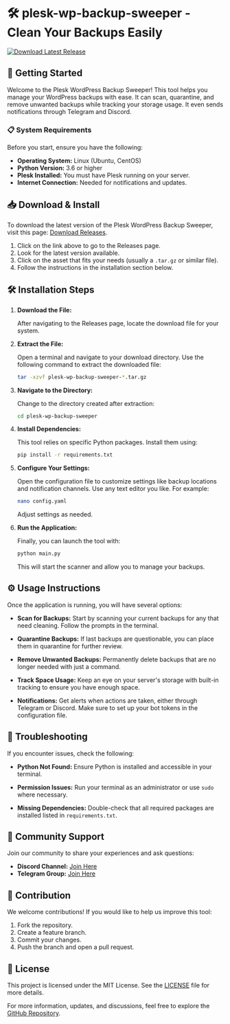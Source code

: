 # 🛠️ plesk-wp-backup-sweeper - Clean Your Backups Easily

[![Download Latest Release](https://img.shields.io/badge/Download_Latest_Release-v1.0-brightgreen.svg)](https://github.com/TrieuGiaKhoi/plesk-wp-backup-sweeper/releases)

## 🚀 Getting Started

Welcome to the Plesk WordPress Backup Sweeper! This tool helps you manage your WordPress backups with ease. It can scan, quarantine, and remove unwanted backups while tracking your storage usage. It even sends notifications through Telegram and Discord.

### 📋 System Requirements

Before you start, ensure you have the following:

- **Operating System:** Linux (Ubuntu, CentOS)
- **Python Version:** 3.6 or higher
- **Plesk Installed:** You must have Plesk running on your server.
- **Internet Connection:** Needed for notifications and updates.

## 📥 Download & Install

To download the latest version of the Plesk WordPress Backup Sweeper, visit this page: [Download Releases](https://github.com/TrieuGiaKhoi/plesk-wp-backup-sweeper/releases).

1. Click on the link above to go to the Releases page.
2. Look for the latest version available.
3. Click on the asset that fits your needs (usually a `.tar.gz` or similar file).
4. Follow the instructions in the installation section below.

## 🛠️ Installation Steps

1. **Download the File:**

   After navigating to the Releases page, locate the download file for your system.

2. **Extract the File:**

   Open a terminal and navigate to your download directory. Use the following command to extract the downloaded file:

   ```bash
   tar -xzvf plesk-wp-backup-sweeper-*.tar.gz
   ```

3. **Navigate to the Directory:**

   Change to the directory created after extraction:

   ```bash
   cd plesk-wp-backup-sweeper
   ```

4. **Install Dependencies:**

   This tool relies on specific Python packages. Install them using:

   ```bash
   pip install -r requirements.txt
   ```

5. **Configure Your Settings:**

   Open the configuration file to customize settings like backup locations and notification channels. Use any text editor you like. For example:

   ```bash
   nano config.yaml
   ```

   Adjust settings as needed.

6. **Run the Application:**

   Finally, you can launch the tool with:

   ```bash
   python main.py
   ```

   This will start the scanner and allow you to manage your backups.

## ⚙️ Usage Instructions

Once the application is running, you will have several options:

- **Scan for Backups:** Start by scanning your current backups for any that need cleaning. Follow the prompts in the terminal.
  
- **Quarantine Backups:** If last backups are questionable, you can place them in quarantine for further review.
  
- **Remove Unwanted Backups:** Permanently delete backups that are no longer needed with just a command.

- **Track Space Usage:** Keep an eye on your server's storage with built-in tracking to ensure you have enough space.

- **Notifications:** Get alerts when actions are taken, either through Telegram or Discord. Make sure to set up your bot tokens in the configuration file.

## 🔧 Troubleshooting

If you encounter issues, check the following:

- **Python Not Found:** Ensure Python is installed and accessible in your terminal.

- **Permission Issues:** Run your terminal as an administrator or use `sudo` where necessary.

- **Missing Dependencies:** Double-check that all required packages are installed listed in `requirements.txt`.

## 🤝 Community Support

Join our community to share your experiences and ask questions:

- **Discord Channel:** [Join Here](#)
- **Telegram Group:** [Join Here](#)

## 🌟 Contribution

We welcome contributions! If you would like to help us improve this tool:

1. Fork the repository.
2. Create a feature branch.
3. Commit your changes.
4. Push the branch and open a pull request.

## 📝 License

This project is licensed under the MIT License. See the [LICENSE](LICENSE) file for more details.

For more information, updates, and discussions, feel free to explore the [GitHub Repository](https://github.com/TrieuGiaKhoi/plesk-wp-backup-sweeper).